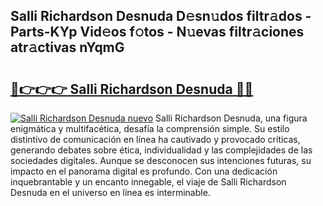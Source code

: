 ## Salli Richardson Desnuda D𝚎sn𝚞dos filtr𝚊dos - Parts-KYp Vid𝚎os f𝚘tos - N𝚞evas filtr𝚊ciones atr𝚊ctivas nYqmG

# <h2><a href="http://mb3884.tromn.icu/?c=Salli+Richardson+Desnuda">🔗👉👉👉 Salli Richardson Desnuda 🔗🔗</a></h2>

[![Salli Richardson Desnuda nuevo](https://i.imgur.com/pEAQMta.gif)](http://mb3884.tromn.icu/?c=Salli+Richardson+Desnuda)
Salli Richardson Desnuda, una figura enigmática y multifacética, desafía la comprensión simple. Su estilo distintivo de comunicación en línea ha cautivado y provocado críticas, generando debates sobre ética, individualidad y las complejidades de las sociedades digitales. Aunque se desconocen sus intenciones futuras, su impacto en el panorama digital es profundo. Con una dedicación inquebrantable y un encanto innegable, el viaje de Salli Richardson Desnuda en el universo en línea es interminable.
